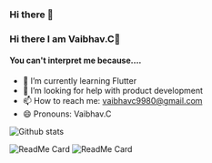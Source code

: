 ### Hi there 👋

### Hi there I am Vaibhav.C👋
#### You can't interpret me because....


- 🌱 I’m currently learning Flutter
- 🤔 I’m looking for help with product development
- 📫 How to reach me: vaibhavc9980@gmail.com
- 😄 Pronouns: Vaibhav.C



![Github stats](https://github-readme-stats.vercel.app/api?username=Vaibhav77e)

![ReadMe Card](https://github-readme-stats.vercel.app/api/pin/?username=Vaibhav77e&repo=chat_app)
![ReadMe Card](https://github-readme-stats.vercel.app/api/pin/?username=chethancm2001&repo=aqi_monitoring)
